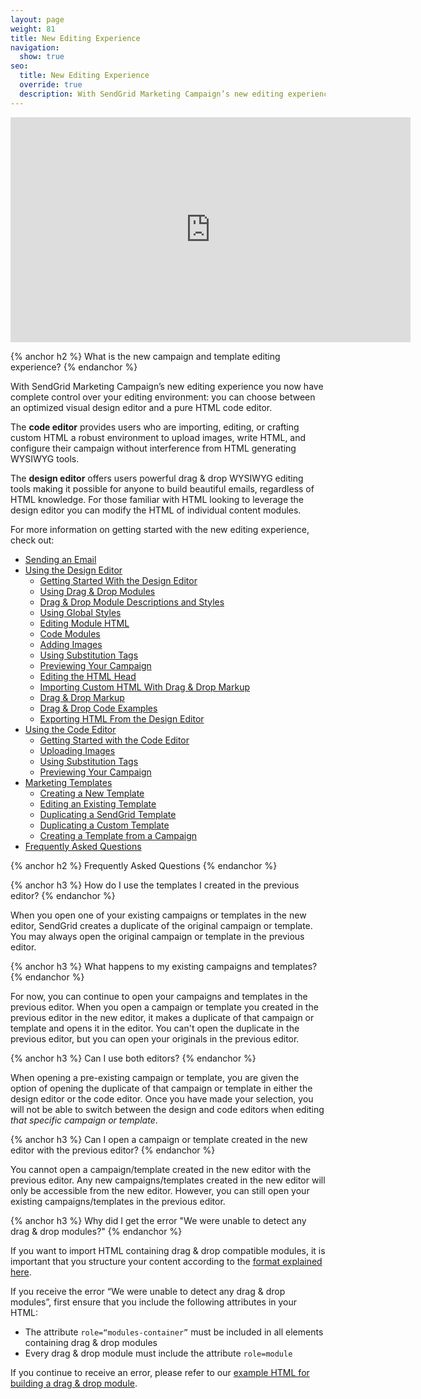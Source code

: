 ```yaml
---
layout: page
weight: 81
title: New Editing Experience
navigation:
  show: true
seo:
  title: New Editing Experience
  override: true
  description: With SendGrid Marketing Campaign’s new editing experience you now have complete control over your editing environment--you can choose between an optimized visual design editor and a pure HTML code editor.
---
```




<iframe src="https://player.vimeo.com/video/225867784" width="640" height="360" frameborder="0" webkitallowfullscreen mozallowfullscreen allowfullscreen></iframe>

{% anchor h2 %}
What is the new campaign and template editing experience?
{% endanchor %}

With SendGrid Marketing Campaign’s new editing experience you now have complete control over your editing environment: you can choose between an optimized visual design editor and a pure HTML code editor.

The **code editor** provides users who are importing, editing, or crafting custom HTML a robust environment to upload images, write HTML, and configure their campaign without interference from HTML generating WYSIWYG tools.

The **design editor** offers users powerful drag & drop WYSIWYG editing tools making it possible for anyone to build beautiful emails, regardless of HTML knowledge. For those familiar with HTML looking to leverage the design editor you can modify the HTML of individual content modules.

For more information on getting started with the new editing experience, check out:

* [Sending an Email]({{root_url}}/User_Guide/Marketing_Campaigns/getting_started.html)
* [Using the Design Editor]({{root_url}}/User_Guide/Marketing_Campaigns/design_editor.html)
    * [Getting Started With the Design Editor]({{root_url}}/User_Guide/Marketing_Campaigns/design_editor.html#-Getting-Started-With-the-Design-Editor)
    * [Using Drag & Drop Modules]({{root_url}}/User_Guide/Marketing_Campaigns/design_editor.html#-Using-Drag-&-Drop-Modules)
    * [Drag & Drop Module Descriptions and Styles]({{root_url}}/User_Guide/Marketing_Campaigns/design_editor.html#-Drag-&-Drop-Module-Descriptions-and-Styles)
    * [Using Global Styles]({{root_url}}/User_Guide/Marketing_Campaigns/design_editor.html#-Using-Global-Styles)
    * [Editing Module HTML]({{root_url}}/User_Guide/Marketing_Campaigns/design_editor.html#-Editing-Module-HTML)
    * [Code Modules]({{root_url}}/User_Guide/Marketing_Campaigns/design_editor.html#-Code-Modules)
    * [Adding Images]({{root_url}}/User_Guide/Marketing_Campaigns/design_editor.html#-Adding-Images)
    * [Using Substitution Tags]({{root_url}}/User_Guide/Marketing_Campaigns/design_editor.html#-Using-Substitution-Tags)
    * [Previewing Your Campaign]({{root_url}}/User_Guide/Marketing_Campaigns/design_editor.html#-Previewing-Your-Campaign)
    * [Editing the HTML Head]({{root_url}}/User_Guide/Marketing_Campaigns/design_editor.html#-Editing-the-HTML-Head)
    * [Importing Custom HTML With Drag & Drop Markup]({{root_url}}/User_Guide/Marketing_Campaigns/design_editor.html#-Importing-Custom-HTML-With-Drag-&-Drop-Markup)
    * [Drag & Drop Markup]({{root_url}}/User_Guide/Marketing_Campaigns/design_editor.html#-Drag-&-Drop-Markup)
    * [Drag & Drop Code Examples]({{root_url}}/User_Guide/Marketing_Campaigns/design_editor.html#-Drag--Drop-Code-Examples)
    * [Exporting HTML From the Design Editor]({{root_url}}/User_Guide/Marketing_Campaigns/design_editor.html#-Exporting-HTML-From-the-Design-Editor)
* [Using the Code Editor]({{root_url}}/User_Guide/Marketing_Campaigns/code_editor.html)
    * [Getting Started with the Code Editor]({{root_url}}/User_Guide/Marketing_Campaigns/code_editor.html#-Getting-Started-with-the-Code-Editor)
    * [Uploading Images]({{root_url}}/User_Guide/Marketing_Campaigns/code_editor.html#-Uploading-Images)
    * [Using Substitution Tags]({{root_url}}/User_Guide/Marketing_Campaigns/code_editor.html#-Using-Substitution-Tags)
    * [Previewing Your Campaign]({{root_url}}/User_Guide/Marketing_Campaigns/code_editor.html#-Previewing-Your-Campaign)
* [Marketing Templates]({{root_url}}/User_Guide/Marketing_Campaigns/templates.html)
    * [Creating a New Template]({{root_url}}/User_Guide/Marketing_Campaigns/templates.html#-Creating-a-New-Template)
    * [Editing an Existing Template]({{root_url}}/User_Guide/Marketing_Campaigns/templates.html#-Editing-an-Existing-Template)
    * [Duplicating a SendGrid Template]({{root_url}}/User_Guide/Marketing_Campaigns/templates.html#-Duplicating-a-SendGrid-Template)
    * [Duplicating a Custom Template]({{root_url}}/User_Guide/Marketing_Campaigns/templates.html#-Duplicating-a-Custom-Template)
    * [Creating a Template from a Campaign]({{root_url}}/User_Guide/Marketing_Campaigns/templates.html#-Creating-a-Template-from-a-Campaign)
* [Frequently Asked Questions](#-Frequently-Asked-Questions)

{% anchor h2 %}
Frequently Asked Questions
{% endanchor %}

{% anchor h3 %}
How do I use the templates I created in the previous editor?
{% endanchor %}

When you open one of your existing campaigns or templates in the new editor, SendGrid creates a duplicate of the original campaign or template. You may always open the original campaign or template in the previous editor.

{% anchor h3 %}
What happens to my existing campaigns and templates?
{% endanchor %}

For now, you can continue to open your campaigns and templates in the previous editor. When you open a campaign or template you created in the previous editor in the new editor, it makes a duplicate of that campaign or template and opens it in the editor. You can't open the duplicate in the previous editor, but you can open your originals in the previous editor.

{% anchor h3 %}
Can I use both editors?
{% endanchor %}

When opening a pre-existing campaign or template, you are given the option of opening the duplicate of that campaign or template in either the design editor or the code editor. Once you have made your selection, you will not be able to switch between the design and code editors when editing _that specific campaign or template_.


{% anchor h3 %}
Can I open a campaign or template created in the new editor with the previous editor?
{% endanchor %}

You cannot open a campaign/template created in the new editor with the previous editor. Any new campaigns/templates created in the new editor will only be accessible from the new editor. However, you can still open your existing campaigns/templates in the previous editor.

{% anchor h3 %}
Why did I get the error "We were unable to detect any drag & drop modules?"
{% endanchor %}

If you want to import HTML containing drag & drop compatible modules, it is important that you structure your content according to the [format explained here]({{root_url}}/User_Guide/Marketing_Campaigns/design_editor.html#-Using-Custom-HTML).

If you receive the error “We were unable to detect any drag & drop modules”, first ensure that you include the following attributes in your HTML:

* The attribute `role=“modules-container”` must be included in all elements containing drag & drop modules
* Every drag & drop module must include the attribute `role=module`

If you continue to receive an error, please refer to our [example HTML for building a drag & drop module]({{root_url}}/User_Guide/Marketing_Campaigns/design_editor.html#-Using-Custom-HTML).

